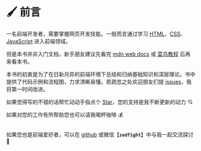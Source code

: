 # 🖌 前言

一名前端开发者，需要掌握网页开发技能。一般而言通过学习 [HTML](https://developer.mozilla.org/zh-CN/docs/Web/HTML)、[CSS](https://developer.mozilla.org/zh-CN/docs/Web/CSS)、[JavaScript](https://developer.mozilla.org/zh-CN/docs/Web/JavaScript) 进入前端领域。

但是本书并非入门文档，新手朋友建议先看完 [mdn web docs](https://developer.mozilla.org/zh-CN/docs/Web) 或 [菜鸟教程](https://www.runoob.com/) 后再来看本书。

本书的初衷是为了在日新月异的前端环境下总结和归纳基础知识和深层理论。书中提供了代码示例和流程图，力求清晰易懂。若疏忽之处欢迎朋友们提 [issues](https://github.com/vocoWone/gitbook/issues)，我将第一时间改进。

如果觉得写的不错的话帮忙动动手指点个 [Star](https://github.com/vocoWone/gitbook)，您的支持是我不断更新的动力 💘

如果对您的工作有所帮助您也可以请我喝杯咖啡 💰

<figure><img src=".gitbook/assets/pay.png" alt=""><figcaption></figcaption></figure>

如果您也是前端爱好者，可以在 [github](https://github.com/zedfight) 或微信【**`zedfight`**】中与我一起交流探讨 🚀
